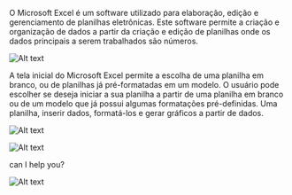 
O Microsoft Excel é um software utilizado para elaboração, edição e gerenciamento de planilhas eletrônicas.  Este software permite a criação e organização de dados a partir da criação e edição de planilhas onde os dados principais a serem trabalhados são números.

![Alt text](https://res.cloudinary.com/dsiexpoig/image/upload/v1718040072/excel1_uhqw7f.jpg)

A tela inicial do Microsoft Excel permite a escolha de uma planilha em branco, ou de planilhas já pré-formatadas em um modelo. O usuário pode escolher se deseja iniciar a sua planilha a partir de uma planilha em branco ou de um modelo que já possui algumas formatações pré-definidas. Uma planilha, inserir dados, formatá-los e gerar gráficos a partir de dados.

![Alt text](https://res.cloudinary.com/dsiexpoig/image/upload/v1718040070/dash60_ctb1sw.jpg)


![Alt text](https://res.cloudinary.com/dsiexpoig/image/upload/v1718040071/veloc_p5jxyv.jpg)

can I help you?

![Alt text](https://res.cloudinary.com/dsiexpoig/image/upload/v1718117411/Helpexls_vbm7i2.jpg)
